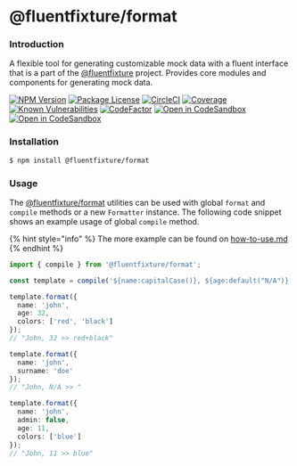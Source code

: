 # @fluentfixture/format

### Introduction

A flexible tool for generating customizable mock data with a fluent interface that is a part of the [@fluentfixture](https://github.com/fluentfixture) project. Provides core modules and components for generating mock data.

[![NPM Version](https://camo.githubusercontent.com/0c829df9d41177dea18d18da11ed301ae71d68e1690e47187ec5d96e41b17eb0/68747470733a2f2f696d672e736869656c64732e696f2f6e706d2f762f40666c75656e74666978747572652f666f726d61742e737667)](https://www.npmjs.com/package/@fluentfixture/format) [![Package License](https://camo.githubusercontent.com/a76f81f1dc0473c9feb00f3f449d207c4c2e1d8f32cb84111af4e1b610e6b900/68747470733a2f2f696d672e736869656c64732e696f2f6e706d2f6c2f40666c75656e74666978747572652f666f726d61742e737667)](https://www.npmjs.com/package/@fluentfixture/format) [![CircleCI](https://camo.githubusercontent.com/c23730fb2f12b7599344cc4d4daa71114c89aebeaba74636870db632ac7f2c72/68747470733a2f2f646c2e636972636c6563692e636f6d2f7374617475732d62616467652f696d672f67682f666c75656e74666978747572652f666c75656e74666978747572652f747265652f6d61696e2e7376673f7374796c653d737667)](https://dl.circleci.com/status-badge/redirect/gh/fluentfixture/fluentfixture/tree/main) [![Coverage](https://camo.githubusercontent.com/89c9c645bf79be82701a0809623719c33ea8d175b12060a316fff1fb0004996f/68747470733a2f2f636f766572616c6c732e696f2f7265706f732f6769746875622f666c75656e74666978747572652f666c75656e74666978747572652f62616467652e7376673f6272616e63683d6d61696e2339)](https://coveralls.io/github/fluentfixture/fluentfixture?branch=main) [![Known Vulnerabilities](https://camo.githubusercontent.com/936cff7898ebb4d601599026c59677c0ef18fed048dfbab5a365787e1d87830a/68747470733a2f2f736e796b2e696f2f746573742f6769746875622f666c75656e74666978747572652f666c75656e74666978747572652f62616467652e737667)](https://snyk.io/test/github/fluentfixture/fluentfixture) [![CodeFactor](https://camo.githubusercontent.com/b48f5ee7f5d0a5249a763e600ae4445fb23f412fa3ba1384379921d350b336d9/68747470733a2f2f7777772e636f6465666163746f722e696f2f7265706f7369746f72792f6769746875622f666c75656e74666978747572652f666c75656e74666978747572652f6261646765)](https://www.codefactor.io/repository/github/fluentfixture/fluentfixture) [![Open in CodeSandbox](https://camo.githubusercontent.com/fea481e068f26e251350b77807052bdb6dfe8e5afc0059a724afe97e3d5da103/68747470733a2f2f696d672e736869656c64732e696f2f62616467652f4f70656e253230696e2d436f646553616e64626f782d626c75653f7374796c653d666c61742d737175617265266c6f676f3d636f646573616e64626f78)](https://codesandbox.io/s/github/fluentfixture/fluentfixture/tree/main/sample/01-format) [![Open in CodeSandbox](https://camo.githubusercontent.com/91c5d0d2bfbd8d6b4f6e4cd5ee78681dbdd3fe5b1addaf6024ed478847b7f9f9/68747470733a2f2f696d672e736869656c64732e696f2f62616467652f4f70656e253230696e2d476974426f6f6b2d79656c6c6f773f7374796c653d666c61742d737175617265266c6f676f3d676974626f6f6b)](https://docs.fluentfixture.com/)

### Installation

```bash
$ npm install @fluentfixture/format
```

### Usage

The [@fluentfixture/format](./) utilities can be used with global `format` and `compile` methods or a new `Formatter` instance. The following code snippet shows an example usage of global `compile` method.

{% hint style="info" %}
The more example can be found on [how-to-use.md](how-to-use.md "mention")
{% endhint %}

```typescript
import { compile } from '@fluentfixture/format';

const template = compile('${name:capitalCase()}, ${age:default("N/A")} >> ${colors:join("+")}');

template.format({
  name: 'john',
  age: 32,
  colors: ['red', 'black']
});
// "John, 32 >> red+black"

template.format({
  name: 'john',
  surname: 'doe'
});
// "John, N/A >> "  

template.format({
  name: 'john',
  admin: false,
  age: 11,
  colors: ['blue']
});
// "John, 11 >> blue"
```
